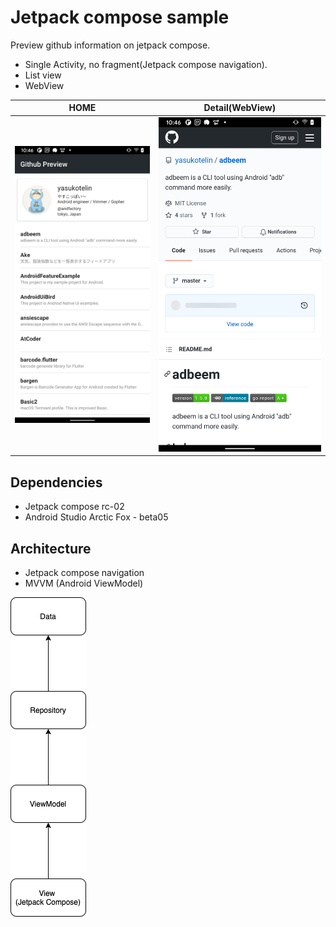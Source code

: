 # Jetpack compose sample

Preview github information on jetpack compose.

- Single Activity, no fragment(Jetpack compose navigation).
- List view
- WebView

| HOME | Detail(WebView) |
| ---- | ------ |
| <img src="./screenshot/home.png"> | <img src="./screenshot/webview.png"> |
## Dependencies

- Jetpack compose rc-02
- Android Studio Arctic Fox - beta05

## Architecture

- Jetpack compose navigation
- MVVM (Android ViewModel)

![](./screenshot/architecture.png)